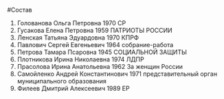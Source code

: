 #Состав
1. Голованова Ольга Петровна 1970 СР
2. Гусакова Елена Петровна 1959 ПАТРИОТЫ РОССИИ
3. Ленская Татьяна Эдуардовна 1970 КПРФ
4. Павлович Сергей Евгеньевич 1964 собрание-работа
5. Петрова Тамара Псаровна 1945 СОЦИАЛЬНОЙ ЗАЩИТЫ
6. Плотникова Ирина Николаевна 1974 ЛДПР
7. Прасолова Ирина Анатольевна 1962 За женщин России
8. Самойленко Андрей Константинович 1971 представительный орган муниципального образования
9. Филеев Дмитрий Алексеевич 1989 ЕР
